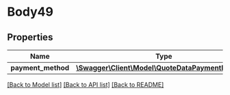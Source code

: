 # Body49

## Properties
Name | Type | Description | Notes
------------ | ------------- | ------------- | -------------
**payment_method** | [**\Swagger\Client\Model\QuoteDataPaymentInterface**](QuoteDataPaymentInterface.md) |  | [optional] 

[[Back to Model list]](../README.md#documentation-for-models) [[Back to API list]](../README.md#documentation-for-api-endpoints) [[Back to README]](../README.md)


